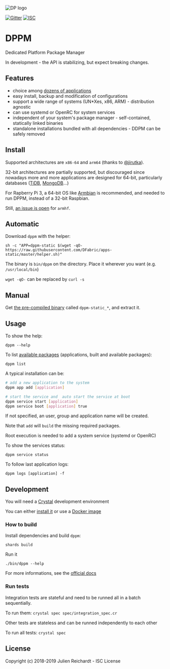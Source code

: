![DP logo](https://avatars.githubusercontent.com/u/19499073)

[![Gitter](https://img.shields.io/badge/chat-on_gitter-red.svg?style=flat-square)](https://gitter.im/DFabric/dppm)
[![ISC](https://img.shields.io/badge/License-ISC-blue.svg?style=flat-square)](https://en.wikipedia.org/wiki/ISC_license)

# DPPM

Dedicated Platform Package Manager

In development - the API is stabilizing, but expect breaking changes.

## Features

- choice among [dozens of applications](https://github.com/DFabric/packages-source)
- easy install, backup and modification of configurations
- support a wide range of systems (UN*Xes, x86, ARM) - distribution agnostic
- can use systemd or OpenRC for system services
- independent of your system's package manager - self-contained, statically linked binaries
- standalone installations bundled with all dependencies - DDPM can be safely removed

## Install

Supported architectures are `x86-64` and `arm64` (thanks to [@jirutka](https://github.com/jirutka)).

32-bit architectures are partially supported, but discouraged since nowadays more and more applications are designed for 64-bit, particularly databases ([TiDB](https://github.com/pingcap/tidb/issues/5224), [MongoDB](https://www.mongodb.com/blog/post/32-bit-limitations)...)

For Rapberry Pi 3, a 64-bit OS like [Armbian](https://www.armbian.com/) is recommended, and needed to run DPPM, instead of a 32-bit Raspbian.

Still, [an issue is open](https://github.com/crystal-lang/crystal/issues/5467) for `armhf`.

## Automatic

Download `dppm` with the helper:

`sh -c "APP=dppm-static $(wget -qO- https://raw.githubusercontent.com/DFabric/apps-static/master/helper.sh)"`

The binary is `bin/dppm` on the directory. Place it wherever you want (e.g. `/usr/local/bin`)

`wget -qO-` can be replaced by `curl -s`

## Manual

Get [the pre-compiled binary](https://bitbucket.org/dfabric/packages/downloads/) called `dppm-static_*`, and extract it.

## Usage

To show the help:

`dppm --help`

To list [available packages](https://github.com/DFabric/package-sources) (applications, built and available packages):

`dppm list`

A typical installation can be:

```sh
# add a new application to the system
dppm app add [application]

# start the service and  auto start the service at boot
dppm service start [application]
dppm service boot [application] true
```

If not specified, an user, group and application name will be created.

Note that `add` will `build` the missing required packages.

Root execution is needed to add a system service (systemd or OpenRC)

To show the services status:

`dppm service status`

To follow last application logs:

`dppm logs [application] -f`

## Development

You will need a [Crystal](https://crystal-lang.org) development environment

You can either [install it](https://crystal-lang.org/docs/installation) or use a [Docker image](https://hub.docker.com/r/jrei/crystal-alpine)

### How to build

Install dependencies and build `dppm`:

`shards build`

Run it

`./bin/dppm --help`

For more informations, see the [official docs](https://crystal-lang.org/docs/using_the_compiler/)

### Run tests

Integration tests are stateful and need to be runned all in a batch sequentially.

To run them: `crystal spec spec/integration_spec.cr`

Other tests are stateless and can be runned independently to each other

To run all tests: `crystal spec`

## License                                                                                                 

Copyright (c) 2018-2019 Julien Reichardt - ISC License
